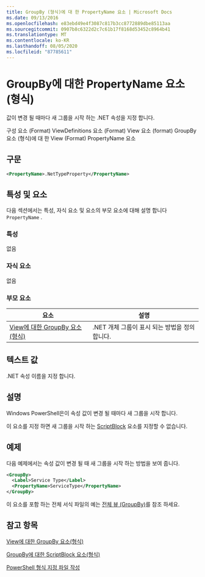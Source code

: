 ```yaml
---
title: GroupBy (형식)에 대 한 PropertyName 요소 | Microsoft Docs
ms.date: 09/13/2016
ms.openlocfilehash: e83ebd49e4f3087c817b3cc8772889dbe85113aa
ms.sourcegitcommit: 0907b8c6322d2c7c61b17f8168d53452c8964b41
ms.translationtype: MT
ms.contentlocale: ko-KR
ms.lasthandoff: 08/05/2020
ms.locfileid: "87785611"
---
```

# <a name="propertyname-element-for-groupby-format"></a>GroupBy에 대한 PropertyName 요소(형식)

값이 변경 될 때마다 새 그룹을 시작 하는 .NET 속성을 지정 합니다.

구성 요소 (Format) ViewDefinitions 요소 (Format) View 요소 (format) GroupBy 요소 (형식)에 대 한 View (Format) PropertyName 요소

## <a name="syntax"></a>구문

```xml
<PropertyName>.NetTypeProperty</PropertyName>
```

## <a name="attributes-and-elements"></a>특성 및 요소

다음 섹션에서는 특성, 자식 요소 및 요소의 부모 요소에 대해 설명 합니다 `PropertyName` .

### <a name="attributes"></a>특성

없음

### <a name="child-elements"></a>자식 요소

없음

### <a name="parent-elements"></a>부모 요소

|요소|설명|
|-------------|-----------------|
|[View에 대한 GroupBy 요소(형식)](./groupby-element-for-view-format.md)|.NET 개체 그룹이 표시 되는 방법을 정의 합니다.|

## <a name="text-value"></a>텍스트 값

.NET 속성 이름을 지정 합니다.

## <a name="remarks"></a>설명

Windows PowerShell은이 속성 값이 변경 될 때마다 새 그룹을 시작 합니다.

이 요소를 지정 하면 새 그룹을 시작 하는 [ScriptBlock](./scriptblock-element-for-groupby-format.md) 요소를 지정할 수 없습니다.

## <a name="example"></a>예제

다음 예제에서는 속성 값이 변경 될 때 새 그룹을 시작 하는 방법을 보여 줍니다.

```xml
<GroupBy>
  <Label>Service Type</Label>
  <PropertyName>ServiceType</PropertyName>
</GroupBy>

```

이 요소를 포함 하는 전체 서식 파일의 예는 [전체 뷰 (GroupBy)](./wide-view-groupby.md)를 참조 하세요.

## <a name="see-also"></a>참고 항목

[View에 대한 GroupBy 요소(형식)](./groupby-element-for-view-format.md)

[GroupBy에 대한 ScriptBlock 요소(형식)](./scriptblock-element-for-groupby-format.md)

[PowerShell 형식 지정 파일 작성](./writing-a-powershell-formatting-file.md)
